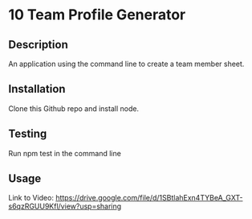 # 10 Team Profile Generator

## Description

An application using the command line to create a team member sheet.

## Installation 

Clone this Github repo and install node.

## Testing

Run npm test in the command line

## Usage 

Link to Video: https://drive.google.com/file/d/1SBtlahExn4TYBeA_GXT-s6qzRGUU9Kfl/view?usp=sharing

